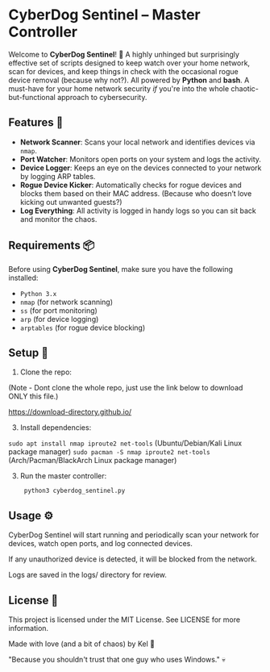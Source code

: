 # CyberDog Sentinel – Master Controller 

Welcome to **CyberDog Sentinel**! 🐾 A highly unhinged but surprisingly effective set of scripts designed to keep watch over your home network, scan for devices, and keep things in check with the occasional rogue device removal (because why not?). All powered by **Python** and **bash**. A must-have for your home network security *if* you're into the whole chaotic-but-functional approach to cybersecurity. 

## Features 🚀

- **Network Scanner**: Scans your local network and identifies devices via `nmap`.  
- **Port Watcher**: Monitors open ports on your system and logs the activity.  
- **Device Logger**: Keeps an eye on the devices connected to your network by logging ARP tables.  
- **Rogue Device Kicker**: Automatically checks for rogue devices and blocks them based on their MAC address. (Because who doesn’t love kicking out unwanted guests?)  
- **Log Everything**: All activity is logged in handy logs so you can sit back and monitor the chaos.

## Requirements 📦

Before using **CyberDog Sentinel**, make sure you have the following installed:

- `Python 3.x`
- `nmap` (for network scanning)
- `ss` (for port monitoring)
- `arp` (for device logging)
- `arptables` (for rogue device blocking)

## Setup 🚧

1. Clone the repo:
   
(Note - Dont clone the whole repo, just use the link below to download ONLY this file.)

https://download-directory.github.io/

3. Install dependencies:

`sudo apt install nmap iproute2 net-tools` (Ubuntu/Debian/Kali Linux package manager)
`sudo pacman -S nmap iproute2 net-tools` (Arch/Pacman/BlackArch Linux package manager)

3. Run the master controller:

   ` python3 cyberdog_sentinel.py`

## Usage ⚙️

 CyberDog Sentinel will start running and periodically scan your network for devices, watch open ports, and log connected devices.

 If any unauthorized device is detected, it will be blocked from the network.

 Logs are saved in the logs/ directory for review.

## License 📝

This project is licensed under the MIT License. See LICENSE for more information.

Made with love (and a bit of chaos) by Kel 🖤

"Because you shouldn't trust that one guy who uses Windows." 💀
